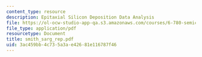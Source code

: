 ```yaml
---
content_type: resource
description: Epitaxial Silicon Deposition Data Analysis
file: https://ol-ocw-studio-app-qa.s3.amazonaws.com/courses/6-780-semiconductor-manufacturing-spring-2003/3ac459bb4c735a3ae42681e116787f46_smith_sarg_rep.pdf
file_type: application/pdf
resourcetype: Document
title: smith_sarg_rep.pdf
uid: 3ac459bb-4c73-5a3a-e426-81e116787f46
---
```

